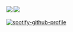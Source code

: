 <a href="https://github.com/anuraghazra/github-readme-stats">
  <img align="left" src="https://github-readme-stats.vercel.app/api?username=787B-R26B&count_private=true&show_icons=true&theme=github_dark_dimmed" />
</a>
<a href="https://github.com/anuraghazra/github-readme-stats">
  <img align="left" src="https://github-readme-stats.vercel.app/api/top-langs/?username=787B-R26B&theme=github_dark_dimmed&layout=compact" />
</a>　　

<br clear="both" />
<p>

[![spotify-github-profile](https://spotify-github-profile.kittinanx.com/api/view?uid=31qk2fz7rgwcfgm53jyvy4pphl6m&cover_image=true&theme=spotify-embed&show_offline=true&background_color=121212&interchange=false&profanity=false&bar_color=53b14f&bar_color_cover=false&mode=dark)](https://spotify-github-profile.kittinanx.com/api/view?uid=31qk2fz7rgwcfgm53jyvy4pphl6m&redirect=true)

</p>
